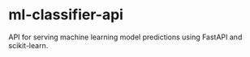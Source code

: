 # ml-classifier-api
API for serving machine learning model predictions using FastAPI and scikit-learn.

